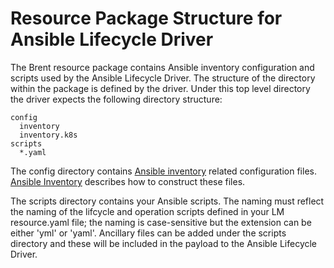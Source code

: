 # Resource Package Structure for Ansible Lifecycle Driver

The Brent resource package contains Ansible inventory configuration and scripts used by the Ansible Lifecycle Driver. The structure of the directory within the package is defined by the driver. Under this top level directory the driver expects the following directory structure:

```
config
  inventory
  inventory.k8s
scripts
  *.yaml
```

The config directory contains [Ansible inventory](https://docs.ansible.com/ansible/latest/user_guide/intro_inventory.html) related configuration files. [Ansible Inventory](./ansible_inventory.md) describes how to construct these files.

The scripts directory contains your Ansible scripts. The naming must reflect the naming of the lifcycle and operation scripts defined in your LM resource.yaml file; the naming is case-sensitive but the extension can be either 'yml' or 'yaml'. Ancillary files can be added under the scripts directory and these will be included in the payload to the Ansible Lifecycle Driver.
